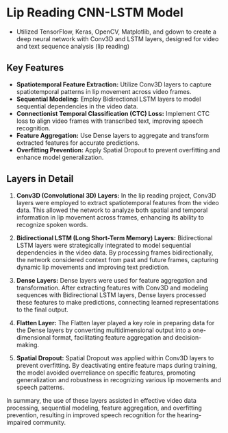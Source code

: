 # Lip Reading CNN-LSTM Model

- Utilized TensorFlow, Keras, OpenCV, Matplotlib, and gdown to create a deep neural network with Conv3D and LSTM layers, designed for video and text sequence analysis (lip reading)

## Key Features

- **Spatiotemporal Feature Extraction:** Utilize Conv3D layers to capture spatiotemporal patterns in lip movement across video frames.
- **Sequential Modeling:** Employ Bidirectional LSTM layers to model sequential dependencies in the video data.
- **Connectionist Temporal Classification (CTC) Loss:** Implement CTC loss to align video frames with transcribed text, improving speech recognition.
- **Feature Aggregation:** Use Dense layers to aggregate and transform extracted features for accurate predictions.
- **Overfitting Prevention:** Apply Spatial Dropout to prevent overfitting and enhance model generalization.

## Layers in Detail

1. **Conv3D (Convolutional 3D) Layers:** In the lip reading project, Conv3D layers were employed to extract spatiotemporal features from the video data. This allowed the network to analyze both spatial and temporal information in lip movement across frames, enhancing its ability to recognize spoken words.

2. **Bidirectional LSTM (Long Short-Term Memory) Layers:** Bidirectional LSTM layers were strategically integrated to model sequential dependencies in the video data. By processing frames bidirectionally, the network considered context from past and future frames, capturing dynamic lip movements and improving text prediction.

3. **Dense Layers:** Dense layers were used for feature aggregation and transformation. After extracting features with Conv3D and modeling sequences with Bidirectional LSTM layers, Dense layers processed these features to make predictions, connecting learned representations to the final output.

4. **Flatten Layer:** The Flatten layer played a key role in preparing data for the Dense layers by converting multidimensional output into a one-dimensional format, facilitating feature aggregation and decision-making.

5. **Spatial Dropout:** Spatial Dropout was applied within Conv3D layers to prevent overfitting. By deactivating entire feature maps during training, the model avoided overreliance on specific features, promoting generalization and robustness in recognizing various lip movements and speech patterns.

In summary, the use of these layers assisted in effective video data processing, sequential modeling, feature aggregation, and overfitting prevention, resulting in improved speech recognition for the hearing-impaired community.
